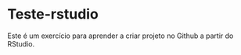
# Teste-rstudio

<!-- badges: start -->
<!-- badges: end -->

Este é um exercício para aprender a criar projeto no Github a partir do RStudio.

